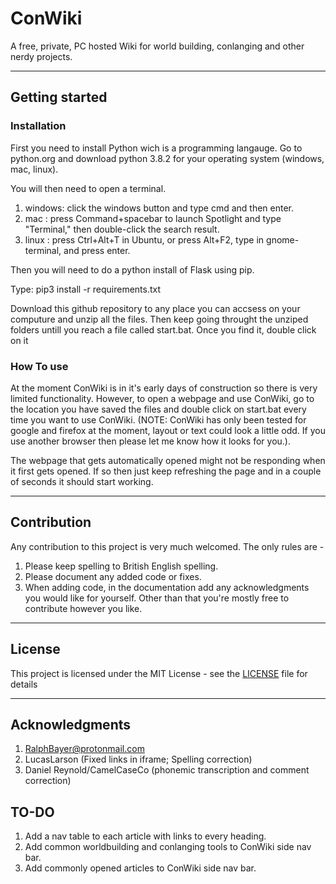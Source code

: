# ConWiki
A free, private, PC hosted Wiki for world building, conlanging and other nerdy projects.

---

## Getting started

### Installation
First you need to install Python wich is a programming langauge. Go to python.org and download python 3.8.2 for your operating system (windows, mac, linux).

You will then need to open a terminal. 
1. windows: click the windows button and type cmd and then enter.
2. mac    : press Command+spacebar to launch Spotlight and type "Terminal," then double-click the search result.
3. linux  : press Ctrl+Alt+T in Ubuntu, or press Alt+F2, type in gnome-terminal, and press enter.

Then you will need to do a python install of Flask using pip.

Type: pip3 install -r requirements.txt

Download this github repository to any place you can accsess on your computure and unzip all the files. Then keep going throught the unziped folders untill you reach a file called start.bat. Once you find it, double click on it 
  
### How To use
At the moment ConWiki is in it's early days of construction so there is very limited functionality.
However, to open a webpage and use ConWiki, go to the location you have saved the files and double click on
start.bat every time you want to use ConWiki. (NOTE: ConWiki has only been tested for google and firefox at the moment,
layout or text could look a little odd. If you use another browser then please let me know how it looks for you.).

The webpage that gets automatically opened might not be responding when it first gets opened. If so then just keep refreshing the page and in a couple of seconds it should start working.

---

## Contribution
Any contribution to this project is very much welcomed. The only rules are -
1. Please keep spelling to British English spelling.
2. Please document any added code or fixes.
3. When adding code, in the documentation add any acknowledgments you would like for yourself.
Other than that you're mostly free to contribute however you like.


---

## License
This project is licensed under the MIT License - see the [LICENSE](LICENSE) file for details

---

## Acknowledgments
1. RalphBayer@protonmail.com
2. LucasLarson (Fixed links in iframe; Spelling correction)
3. Daniel Reynold/CamelCaseCo (phonemic transcription and comment correction) 

## TO-DO
1. Add a nav table to each article with links to every heading.
2. Add common worldbuilding and conlanging tools to ConWiki side nav bar.
3. Add commonly opened articles to ConWiki side nav bar.
